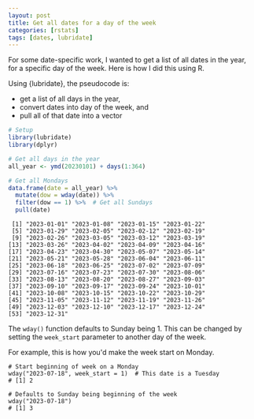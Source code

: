 ```yaml
---
layout: post
title: Get all dates for a day of the week
categories: [rstats]
tags: [dates, lubridate]
---
```


For some date-specific work, I wanted to get a list of all dates in the year, for a specific day of the week. Here is how I did this using R.

Using {lubridate}, the pseudocode is:

- get a list of all days in the year,
- convert dates into day of the week, and
- pull all of that date into a vector

```r
# Setup
library(lubridate)
library(dplyr)

# Get all days in the year
all_year <- ymd(20230101) + days(1:364)

# Get all Mondays
data.frame(date = all_year) %>%
  mutate(dow = wday(date)) %>%
  filter(dow == 1) %>%  # Get all Sundays
  pull(date)
```

```
 [1] "2023-01-01" "2023-01-08" "2023-01-15" "2023-01-22"
 [5] "2023-01-29" "2023-02-05" "2023-02-12" "2023-02-19"
 [9] "2023-02-26" "2023-03-05" "2023-03-12" "2023-03-19"
[13] "2023-03-26" "2023-04-02" "2023-04-09" "2023-04-16"
[17] "2023-04-23" "2023-04-30" "2023-05-07" "2023-05-14"
[21] "2023-05-21" "2023-05-28" "2023-06-04" "2023-06-11"
[25] "2023-06-18" "2023-06-25" "2023-07-02" "2023-07-09"
[29] "2023-07-16" "2023-07-23" "2023-07-30" "2023-08-06"
[33] "2023-08-13" "2023-08-20" "2023-08-27" "2023-09-03"
[37] "2023-09-10" "2023-09-17" "2023-09-24" "2023-10-01"
[41] "2023-10-08" "2023-10-15" "2023-10-22" "2023-10-29"
[45] "2023-11-05" "2023-11-12" "2023-11-19" "2023-11-26"
[49] "2023-12-03" "2023-12-10" "2023-12-17" "2023-12-24"
[53] "2023-12-31"
```

The `wday()` function defaults to Sunday being 1.
This can be changed by setting the `week_start` parameter to another day of the week.

For example, this is how you'd make the week start on Monday.

```
# Start beginning of week on a Monday
wday("2023-07-18", week_start = 1)  # This date is a Tuesday
# [1] 2

# Defaults to Sunday being beginning of the week
wday("2023-07-18")
# [1] 3
```
